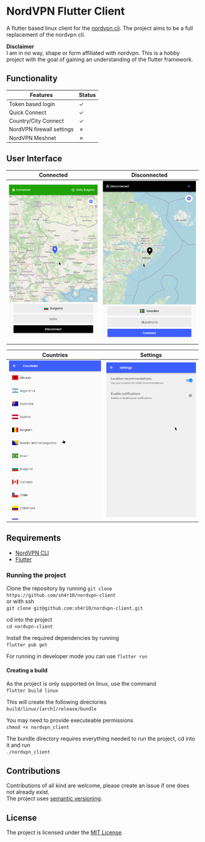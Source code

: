 # NordVPN Flutter Client

A flutter based linux client for the [nordvpn cli](https://github.com/NordSecurity/nordvpn-linux). The project aims to be a full replacement of the nordvpn cli.

**Disclaimer**  
I am in no way, shape or form affiliated with nordvpn. This is a hobby project with the goal of gaining an understanding of the flutter framework.

## Functionality
| Features                  | Status |
|---------------------------|--------|
| Token based login         | ✓      |
| Quick Connect             | ✓      |
| Country/City Connect      | ✓      |
| NordVPN firewall settings | ✗      |
| NordVPN Meshnet           | ✗      |


## User Interface

Connected         |  Disconnected
:-------------------------:|:-------------------------:
![](assets/images/connected.png)  |  ![](assets/images/disconnected.png)


Countries         |  Settings
:-------------------------:|:-------------------------:
![](assets/images/countries.png)  |  ![](assets/images/settings.png)


## Requirements
* [NordVPN CLI](https://github.com/NordSecurity/nordvpn-linux)
* [Flutter](https://docs.flutter.dev/get-started/install)

### Running the project

Clone the repository by running 
`git clone https://github.com/sh4r10/nordvpn-client`  
or with ssh  
`git clone git@github.com:sh4r10/nordvpn-client.git`

cd into the project  
`cd nordvpn-client`  

Install the required dependencies by running  
`flutter pub get`  

For running in developer mode you can use 
`flutter run`

#### Creating a build
As the project is only supported on linux, use the command  
`flutter build linux`

This will create the following directories  
`build/linux/[arch]/release/bundle`

You may need to provide executeable permissions  
`chmod +x nordvpn_client`

The bundle directory requires everything needed to run the project, cd into it and run  
`./nordvpn_client`

## Contributions
Contributions of all kind are welcome, please create an issue if one does not already exist.  
The project uses [semantic versioning](https://semver.org/).

## License
The project is licensed under the [MIT License](LICENSE.md).
